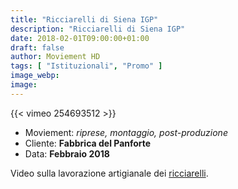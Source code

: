 ```yaml
---
title: "Ricciarelli di Siena IGP"
description: "Ricciarelli di Siena IGP"
date: 2018-02-01T09:00:00+01:00
draft: false
author: Moviement HD
tags: [ "Istituzionali", "Promo" ]
image_webp:
image:
---
```


{{< vimeo 254693512 >}}
<br>

- Moviement: *riprese, montaggio, post-produzione*
- Cliente: **Fabbrica del Panforte**
- Data: **Febbraio 2018**

Video sulla lavorazione artigianale dei [ricciarelli](https://it.wikipedia.org/wiki/Ricciarelli).
